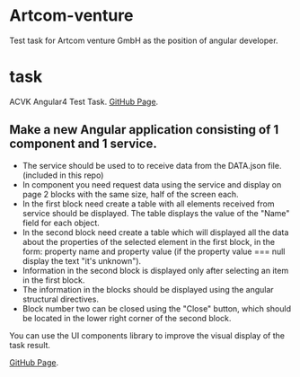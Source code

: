 # Artcom-venture
Test task for Artcom venture GmbH as the position of angular developer.

# task
ACVK Angular4 Test Task. [GitHub Page](https://andriistoliarov.github.io/testTasks/Artcom-venture/products/dist/products/index.html).

## Make a new Angular application consisting of 1 component and 1 service.
- The service should be used to to receive data from the DATA.json file. (included in this repo)
- In component you need request data using the service and display on page 2  blocks with the same size, half of the screen each.
- In the first block need create a table with all elements received from  service should be displayed. The table displays the value of the "Name" field for each object.
- In the second block need create a table which will displayed all the data about the properties of the selected element in the first block, in the form: property name and property value (if the property value === null display the text "it's unknown").
- Information in the second block is displayed only after selecting an item in the first block. 
- The information in the blocks should be displayed using the angular structural directives.
- Block number two can be closed using the "Close" button, which should be located in the lower right corner of the second block.

You can use the UI components library to improve the visual display of the task result.

[GitHub Page](https://andriistoliarov.github.io/testTasks/Artcom-venture/products/dist/products/index.html).
